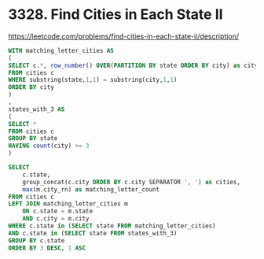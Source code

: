 # 3328. Find Cities in Each State II
https://leetcode.com/problems/find-cities-in-each-state-ii/description/

```sql
WITH matching_letter_cities AS 
(
SELECT c.*, row_number() OVER(PARTITION BY state ORDER BY city) as city_rn
FROM cities c
WHERE substring(state,1,1) = substring(city,1,1)
ORDER BY city
)
,
states_with_3 AS 
(
SELECT * 
FROM cities c
GROUP BY state
HAVING count(city) >= 3
)

SELECT 
    c.state,  
    group_concat(c.city ORDER BY c.city SEPARATOR ', ') as cities,
    max(m.city_rn) as matching_letter_count 
FROM cities c
LEFT JOIN matching_letter_cities m
    ON c.state = m.state
    AND c.city = m.city 
WHERE c.state in (SELECT state FROM matching_letter_cities)
AND c.state in (SELECT state FROM states_with_3)
GROUP BY c.state
ORDER BY 3 DESC, 1 ASC

```
